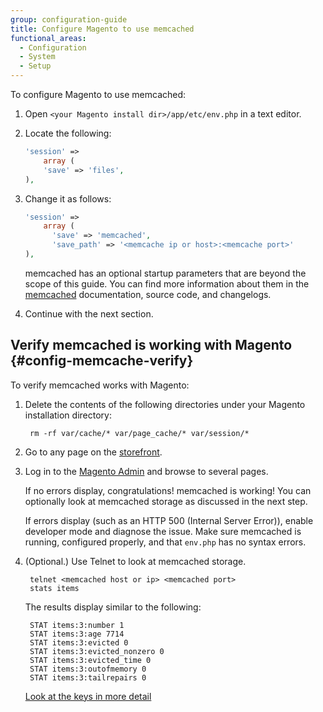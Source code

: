 ```yaml
---
group: configuration-guide
title: Configure Magento to use memcached
functional_areas:
  - Configuration
  - System
  - Setup
---
```


To configure Magento to use memcached:

1. Open `<your Magento install dir>/app/etc/env.php` in a text editor.
1. Locate the following:

    ```php
    'session' =>
        array (
        'save' => 'files',
    ),
    ```

1. Change it as follows:

    ```php
    'session' =>
        array (
          'save' => 'memcached',
          'save_path' => '<memcache ip or host>:<memcache port>'
    ),
    ```

    memcached has an optional startup parameters that are beyond the scope of this guide. You can find more information about them in the [memcached](http://php.net/manual/en/memcached.sessions.php) documentation, source code, and changelogs.

1. Continue with the next section.

## Verify memcached is working with Magento {#config-memcache-verify}

To verify memcached works with Magento:

1. Delete the contents of the following directories under your Magento installation directory:

        rm -rf var/cache/* var/page_cache/* var/session/*

2. Go to any page on the [storefront](https://glossary.magento.com/storefront).

3. Log in to the [Magento Admin](https://glossary.magento.com/Magento-Admin) and browse to several pages.

    If no errors display, congratulations! memcached is working! You can optionally look at memcached storage as discussed in the next step.

    If errors display (such as an HTTP 500 (Internal Server Error)), enable developer mode and diagnose the issue. Make sure memcached is running, configured properly, and that `env.php` has no syntax errors.

4. (Optional.) Use Telnet to look at memcached storage.

        telnet <memcached host or ip> <memcached port>
        stats items

    The results display similar to the following:

        STAT items:3:number 1
        STAT items:3:age 7714
        STAT items:3:evicted 0
        STAT items:3:evicted_nonzero 0
        STAT items:3:evicted_time 0
        STAT items:3:outofmemory 0
        STAT items:3:tailrepairs 0

    [Look at the keys in more detail](http://www.darkcoding.net/software/memcached-list-all-keys/)
